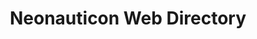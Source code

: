 ---
title: Neonauticon Web Directory
url: https://neonaut.neocities.org/directory/
button: neonaut.png
---